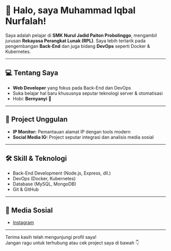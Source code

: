 # 👋 Halo, saya Muhammad Iqbal Nurfalah!

Saya adalah pelajar di **SMK Nurul Jadid Paiton Probolinggo**, mengambil jurusan **Rekayasa Perangkat Lunak (RPL)**. Saya lebih tertarik pada pengembangan **Back-End** dan juga bidang **DevOps** seperti Docker & Kubernetes.

---

## 💻 Tentang Saya

- **Web Developer** yang fokus pada Back-End dan DevOps
- Suka belajar hal baru khususnya seputar teknologi server & otomatisasi
- Hobi: **Bernyanyi** 🎤

---

## 🚀 Project Unggulan
- **IP Monitor:** Pemantauan alamat IP dengan tools modern
- **Social Media IG:** Project seputar integrasi dan analisis media sosial

---

## 🛠️ Skill & Teknologi

- Back-End Development (Node.js, Express, dll.)
- DevOps (Docker, Kubernetes)
- Database (MySQL, MongoDB)
- Git & GitHub

---

## 📱 Media Sosial

- [Instagram](https://www.instagram.com/iqbal_noerfalah/)

---

Terima kasih telah mengunjungi profil saya!  
Jangan ragu untuk terhubung atau cek project saya di bawah 👇
